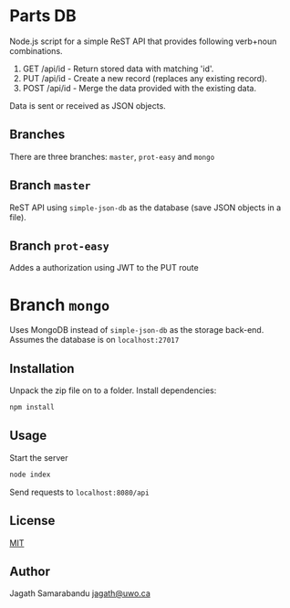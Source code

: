 # Parts DB

Node.js script for a simple ReST API that provides following verb+noun combinations.

1. GET /api/id - Return stored data with matching 'id'.
2. PUT /api/id - Create a new record (replaces any existing record).
3. POST /api/id - Merge the data provided with the existing data.

Data is sent or received as JSON objects.

## Branches

There are three branches: `master`, `prot-easy` and `mongo`

## Branch `master`

ReST API using `simple-json-db` as the database (save JSON objects in a file).

## Branch `prot-easy`

Addes a authorization using JWT to the PUT route

# Branch `mongo`

Uses MongoDB instead of `simple-json-db` as the storage back-end. Assumes the database is on `localhost:27017` 

## Installation

Unpack the zip file on to a folder. Install dependencies:

```bash
npm install
```

## Usage

Start the server
```bash
node index
```

Send requests to `localhost:8080/api`

## License
[MIT](https://choosealicense.com/licenses/mit/)

## Author
Jagath Samarabandu <jagath@uwo.ca>

